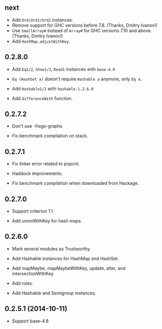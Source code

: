 ## next

 * Add `Ord/Ord1/Ord2` instances.
 * Remove support for GHC versions before 7.8. (Thanks, Dmitry Ivanov!)
 * Use `SmallArray#` instead of `Array#` for GHC versions 7.10 and above.
   (Thanks, Dmitry Ivanov!)
 * Add `HashMap.adjustWithKey`.

## 0.2.8.0

 * Add `Eq1/2`, `Show1/2`, `Read1` instances with `base-4.9`

 * `Eq (HashSet a)` doesn't require `Hashable a` anymore, only `Eq a`.

 * Add `Hashable1/2` with `hashable-1.2.6.0`

 * Add `differenceWith` function.

## 0.2.7.2

 * Don't use -fregs-graphs

 * Fix benchmark compilation on stack.

## 0.2.7.1

 * Fix linker error related to popcnt.

 * Haddock improvements.

 * Fix benchmark compilation when downloaded from Hackage.

## 0.2.7.0

 * Support criterion 1.1

 * Add unionWithKey for hash maps.

## 0.2.6.0

 * Mark several modules as Trustworthy.

 * Add Hashable instances for HashMap and HashSet.

 * Add mapMaybe, mapMaybeWithKey, update, alter, and
   intersectionWithKey.

 * Add roles.

 * Add Hashable and Semigroup instances.

## 0.2.5.1 (2014-10-11)

 * Support base-4.8
